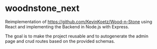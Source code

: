 # woodnstone_next
Reimplementation of https://github.com/KevinKoetz/Wood-n-Stone using React and implementing the Backend in Node.js with Express.

The goal is to make the project reusable and to autogenerate the admin page and crud routes based on the provided schemas.
